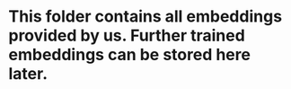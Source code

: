 # This folder contains all embeddings provided by us. Further trained embeddings can be stored here later.